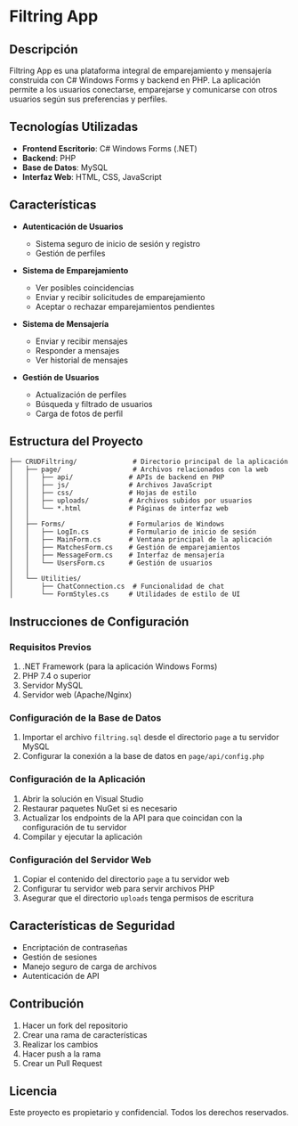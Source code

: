 # Filtring App

## Descripción
Filtring App es una plataforma integral de emparejamiento y mensajería construida con C# Windows Forms y backend en PHP. La aplicación permite a los usuarios conectarse, emparejarse y comunicarse con otros usuarios según sus preferencias y perfiles.

## Tecnologías Utilizadas
- **Frontend Escritorio**: C# Windows Forms (.NET)
- **Backend**: PHP
- **Base de Datos**: MySQL
- **Interfaz Web**: HTML, CSS, JavaScript

## Características
- **Autenticación de Usuarios**
  - Sistema seguro de inicio de sesión y registro
  - Gestión de perfiles
  
- **Sistema de Emparejamiento**
  - Ver posibles coincidencias
  - Enviar y recibir solicitudes de emparejamiento
  - Aceptar o rechazar emparejamientos pendientes
  
- **Sistema de Mensajería**
  - Enviar y recibir mensajes
  - Responder a mensajes
  - Ver historial de mensajes
  
- **Gestión de Usuarios**
  - Actualización de perfiles
  - Búsqueda y filtrado de usuarios
  - Carga de fotos de perfil

## Estructura del Proyecto
```
├── CRUDFiltring/              # Directorio principal de la aplicación
│   ├── page/                  # Archivos relacionados con la web
│   │   ├── api/              # APIs de backend en PHP
│   │   ├── js/               # Archivos JavaScript
│   │   ├── css/              # Hojas de estilo
│   │   ├── uploads/          # Archivos subidos por usuarios
│   │   └── *.html            # Páginas de interfaz web
│   │
│   ├── Forms/                # Formularios de Windows
│   │   ├── LogIn.cs          # Formulario de inicio de sesión
│   │   ├── MainForm.cs       # Ventana principal de la aplicación
│   │   ├── MatchesForm.cs    # Gestión de emparejamientos
│   │   ├── MessageForm.cs    # Interfaz de mensajería
│   │   └── UsersForm.cs      # Gestión de usuarios
│   │
│   └── Utilities/
│       ├── ChatConnection.cs  # Funcionalidad de chat
│       └── FormStyles.cs     # Utilidades de estilo de UI
```

## Instrucciones de Configuración

### Requisitos Previos
1. .NET Framework (para la aplicación Windows Forms)
2. PHP 7.4 o superior
3. Servidor MySQL
4. Servidor web (Apache/Nginx)

### Configuración de la Base de Datos
1. Importar el archivo `filtring.sql` desde el directorio `page` a tu servidor MySQL
2. Configurar la conexión a la base de datos en `page/api/config.php`

### Configuración de la Aplicación
1. Abrir la solución en Visual Studio
2. Restaurar paquetes NuGet si es necesario
3. Actualizar los endpoints de la API para que coincidan con la configuración de tu servidor
4. Compilar y ejecutar la aplicación

### Configuración del Servidor Web
1. Copiar el contenido del directorio `page` a tu servidor web
2. Configurar tu servidor web para servir archivos PHP
3. Asegurar que el directorio `uploads` tenga permisos de escritura

## Características de Seguridad
- Encriptación de contraseñas
- Gestión de sesiones
- Manejo seguro de carga de archivos
- Autenticación de API

## Contribución
1. Hacer un fork del repositorio
2. Crear una rama de características
3. Realizar los cambios
4. Hacer push a la rama
5. Crear un Pull Request

## Licencia
Este proyecto es propietario y confidencial. Todos los derechos reservados.
